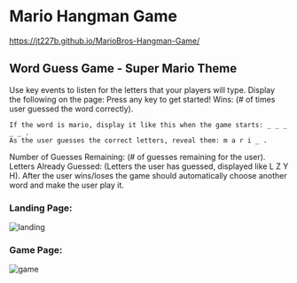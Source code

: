 # Mario Hangman Game

https://jt227b.github.io/MarioBros-Hangman-Game/

## Word Guess Game - Super Mario Theme

Use key events to listen for the letters that your players will type.
Display the following on the page:
Press any key to get started!
Wins: (# of times user guessed the word correctly).

```
If the word is mario, display it like this when the game starts: _ _ _ _ _ .
As the user guesses the correct letters, reveal them: m a r i _ .
```

Number of Guesses Remaining: (# of guesses remaining for the user).
Letters Already Guessed: (Letters the user has guessed, displayed like L Z Y H).
After the user wins/loses the game should automatically choose another word and make the user play it.

### Landing Page:

![landing](https://user-images.githubusercontent.com/46248532/62149083-941e7600-b2c0-11e9-96d4-c3c8d0f8337b.png)

### Game Page:

![game](https://user-images.githubusercontent.com/46248532/62149091-984a9380-b2c0-11e9-9e46-c1ff9b2f94cd.png)

